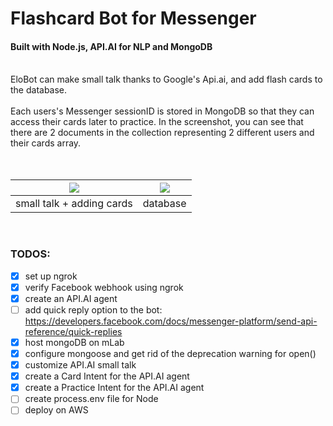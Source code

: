 # Flashcard Bot for Messenger
#### Built with Node.js, API.AI for NLP and MongoDB
<br>
EloBot can make small talk thanks to Google's Api.ai, and add flash cards to the database.
<br>
<br>
Each users's Messenger sessionID is stored in MongoDB so that they can access their cards later to practice. In the screenshot, you can see that there are 2 documents in the collection representing 2 different users and their cards array.
<br>
<br>
<br>

| [![](http://i.imgur.com/c0VzMMa.png)]() | [![](http://i.imgur.com/5ci5tDi.png)]() |
|:---:|:---:|
| small talk + adding cards | database |

<br>


### TODOS:

- [x] set up ngrok
- [x] verify Facebook webhook using ngrok
- [x] create an API.AI agent
- [ ] add quick reply option to the bot: https://developers.facebook.com/docs/messenger-platform/send-api-reference/quick-replies
- [x] host mongoDB on mLab
- [x] configure mongoose and get rid of the deprecation warning for open()
- [x] customize API.AI small talk
- [x] create a Card Intent for the API.AI agent
- [x] create a Practice Intent for the API.AI agent
- [ ] create process.env file for Node
- [ ] deploy on AWS
